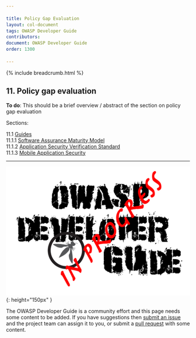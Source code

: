 ```yaml
---

title: Policy Gap Evaluation
layout: col-document
tags: OWASP Developer Guide
contributors:
document: OWASP Developer Guide
order: 1300

---
```


{% include breadcrumb.html %}

## 11. Policy gap evaluation

**To do**: This should be a brief overview / abstract of the section on policy gap evaluation

Sections:

11.1 [Guides](01-guides/toc.md)  
11.1.1 [Software Assurance Maturity Model](01-guides/01-samm.md)  
11.1.2 [Application Security Verification Standard](01-guides/02-asvs.md)  
11.1.3 [Mobile Application Security](01-guides/03-mas.md)  

----

![Developer Guide](../assets/images/dg_wip.png "OWASP Developer Guide"){: height="150px" }

The OWASP Developer Guide is a community effort and this page needs some content to be added.
If you have suggestions then [submit an issue][issue1300] and the project team can assign it to you,
or submit a [pull request][pr] with some content.

[issue1300]: https://github.com/OWASP/www-project-developer-guide/issues/new?labels=enhancement&template=request.md&title=Update:%2013-policy-gap-evaluation
[pr]: https://github.com/OWASP/www-project-developer-guide/pulls
